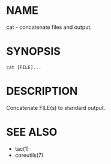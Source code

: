 # NAME
cat - concatenate files and output.

# SYNOPSIS

    cat [FILE]...

# DESCRIPTION
Concatenate FILE(s) to standard output.

# SEE ALSO
- tac(1)
- coreutils(7)
